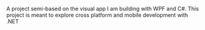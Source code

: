 A project semi-based on the visual app I am building with WPF and C#. This project is meant to explore cross platform and mobile development with .NET
